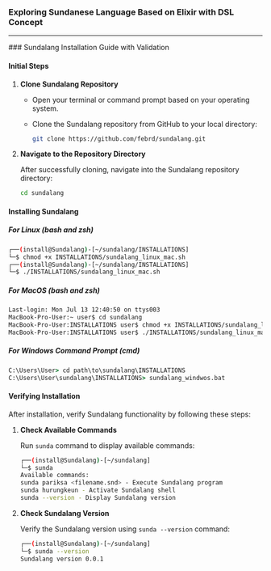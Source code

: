 ### Exploring Sundanese Language Based on Elixir with DSL Concept
<hr>
### Sundalang Installation Guide with Validation

#### Initial Steps

1. **Clone Sundalang Repository**
   - Open your terminal or command prompt based on your operating system.
   - Clone the Sundalang repository from GitHub to your local directory:

     ```bash
     git clone https://github.com/febrd/sundalang.git
     ```


2. **Navigate to the Repository Directory**

   After successfully cloning, navigate into the Sundalang repository directory:

   ```bash
   cd sundalang
   ```

#### Installing Sundalang

##### For Linux (bash and zsh)

```bash
┌──(install@Sundalang)-[~/sundalang/INSTALLATIONS]
└─$ chmod +x INSTALLATIONS/sundalang_linux_mac.sh
┌──(install@Sundalang)-[~/sundalang/INSTALLATIONS]
└─$ ./INSTALLATIONS/sundalang_linux_mac.sh
```

##### For MacOS (bash and zsh)

```bash
Last-login: Mon Jul 13 12:40:50 on ttys003
MacBook-Pro-User:~ user$ cd sundalang
MacBook-Pro-User:INSTALLATIONS user$ chmod +x INSTALLATIONS/sundalang_linux_mac.sh
MacBook-Pro-User:INSTALLATIONS user$ ./INSTALLATIONS/sundalang_linux_mac.sh
```

##### For Windows Command Prompt (cmd)

```cmd
C:\Users\User> cd path\to\sundalang\INSTALLATIONS
C:\Users\User\sundalang\INSTALLATIONS> sundalang_windwos.bat
```

#### Verifying Installation

After installation, verify Sundalang functionality by following these steps:

1. **Check Available Commands**

   Run `sunda` command to display available commands:

   ```bash
   ┌──(install@Sundalang)-[~/sundalang]
   └─$ sunda
   Available commands:
   sunda pariksa <filename.snd> - Execute Sundalang program
   sunda hurungkeun - Activate Sundalang shell
   sunda --version - Display Sundalang version
   ```

2. **Check Sundalang Version**

   Verify the Sundalang version using `sunda --version` command:

   ```bash
   ┌──(install@Sundalang)-[~/sundalang]
   └─$ sunda --version
   Sundalang version 0.0.1
   ```
